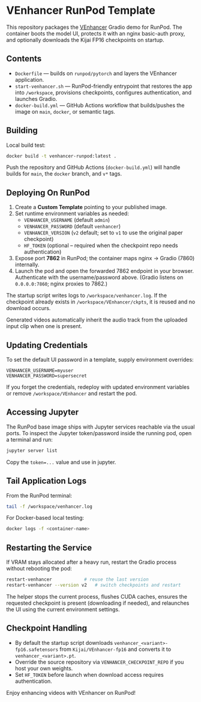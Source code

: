 # VEnhancer RunPod Template

This repository packages the [VEnhancer](https://github.com/Vchitect/VEnhancer) Gradio demo for RunPod. The container boots the model UI, protects it with an nginx basic-auth proxy, and optionally downloads the Kijai FP16 checkpoints on startup.

## Contents

- `Dockerfile` &mdash; builds on `runpod/pytorch` and layers the VEnhancer application.
- `start-venhancer.sh` &mdash; RunPod-friendly entrypoint that restores the app into `/workspace`, provisions checkpoints, configures authentication, and launches Gradio.
- `docker-build.yml` &mdash; GitHub Actions workflow that builds/pushes the image on `main`, `docker`, or semantic tags.

## Building

Local build test:

```bash
docker build -t venhancer-runpod:latest .
```

Push the repository and GitHub Actions (`docker-build.yml`) will handle builds for `main`, the `docker` branch, and `v*` tags.

## Deploying On RunPod

1. Create a **Custom Template** pointing to your published image.
2. Set runtime environment variables as needed:
   - `VENHANCER_USERNAME` (default `admin`)
   - `VENHANCER_PASSWORD` (default `venhancer`)
   - `VENHANCER_VERSION` (`v2` default; set to `v1` to use the original paper checkpoint)
   - `HF_TOKEN` (optional &ndash; required when the checkpoint repo needs authentication)
3. Expose port **7862** in RunPod; the container maps nginx → Gradio (7860) internally.
4. Launch the pod and open the forwarded 7862 endpoint in your browser. Authenticate with the username/password above. (Gradio listens on `0.0.0.0:7860`; nginx proxies to 7862.)

The startup script writes logs to `/workspace/venhancer.log`. If the checkpoint already exists in `/workspace/VEnhancer/ckpts`, it is reused and no download occurs.

Generated videos automatically inherit the audio track from the uploaded input clip when one is present.

## Updating Credentials

To set the default UI password in a template, supply environment overrides:

```text
VENHANCER_USERNAME=myuser
VENHANCER_PASSWORD=supersecret
```

If you forget the credentials, redeploy with updated environment variables or remove `/workspace/VEnhancer` and restart the pod.

## Accessing Jupyter

The RunPod base image ships with Jupyter services reachable via the usual ports. To inspect the Jupyter token/password inside the running pod, open a terminal and run:

```bash
jupyter server list
```

Copy the `token=...` value and use in jupyter.

## Tail Application Logs

From the RunPod terminal:

```bash
tail -f /workspace/venhancer.log
```

For Docker-based local testing:

```bash
docker logs -f <container-name>
```

## Restarting the Service

If VRAM stays allocated after a heavy run, restart the Gradio process without rebooting the pod:

```bash
restart-venhancer            # reuse the last version
restart-venhancer --version v2   # switch checkpoints and restart
```

The helper stops the current process, flushes CUDA caches, ensures the requested checkpoint is present (downloading if needed), and relaunches the UI using the current environment settings.

## Checkpoint Handling

- By default the startup script downloads `venhancer_<variant>-fp16.safetensors` from `Kijai/VEnhancer-fp16` and converts it to `venhancer_<variant>.pt`.
- Override the source repository via `VENHANCER_CHECKPOINT_REPO` if you host your own weights.
- Set `HF_TOKEN` before launch when download access requires authentication.

Enjoy enhancing videos with VEnhancer on RunPod!
